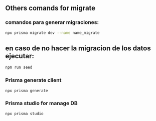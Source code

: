 
## Others comands for migrate
### comandos para generar migraciones:
```bash
npx prisma migrate dev --name name_migrate
```
## en caso de no hacer la migracion de los datos ejecutar:
```bash
npm run seed
```
### Prisma generate client
```bash
npx prisma generate 
```
### Prisma studio for manage DB
```bash
npx prisma studio 
```